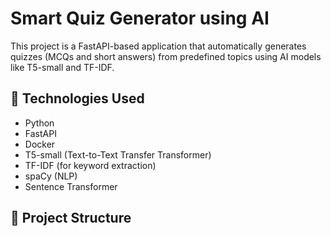 # Smart Quiz Generator using AI

This project is a FastAPI-based application that automatically generates quizzes (MCQs and short answers) from predefined topics using AI models like T5-small and TF-IDF.

## 🔧 Technologies Used
- Python
- FastAPI
- Docker
- T5-small (Text-to-Text Transfer Transformer)
- TF-IDF (for keyword extraction)
- spaCy (NLP)
- Sentence Transformer

## 📂 Project Structure
